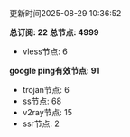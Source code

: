 更新时间2025-08-29 10:36:52

**总订阅: 22**
**总节点: 4999**
- vless节点: 6

**google ping有效节点: 91**
- trojan节点: 6
- ss节点: 68
- v2ray节点: 15
- ssr节点: 2
